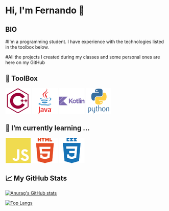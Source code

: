 # Hi, I'm Fernando 👋

## BIO

#I'm a programming student. I have experience with the technologies listed in the toolbox below.

#All the projects I created during my classes and some personal ones are here on my GitHub


## 🧰 ToolBox

<img src='https://github.com/devicons/devicon/blob/master/icons/cplusplus/cplusplus-line.svg' title="C++" width="80" height="80"> <img src='https://github.com/devicons/devicon/blob/master/icons/java/java-original-wordmark.svg' title="JAVA" width="80" height="80"> <img src='https://github.com/devicons/devicon/blob/master/icons/kotlin/kotlin-plain-wordmark.svg' title="Kotlin" width="80" height="80"> <img src='https://github.com/devicons/devicon/blob/master/icons/python/python-original-wordmark.svg' title="Python" width="80" height="80"> 


## 🌱 I’m currently learning ...

<img src='https://github.com/devicons/devicon/blob/master/icons/javascript/javascript-plain.svg' title="JavaScript" width="80" height="80"> <img src='https://github.com/devicons/devicon/blob/master/icons/html5/html5-plain-wordmark.svg' title="HTML" width="80" height="80"> <img src='https://github.com/devicons/devicon/blob/master/icons/css3/css3-plain-wordmark.svg' title="CSS" width="80" height="80"> 


## &#x1f4c8; My GitHub Stats

[![Anurag's GitHub stats](https://github-readme-stats.vercel.app/api?username=favanso&count_private=true&show_icons=true&theme=vue&hide=contribs,issues)](https://github.com/anuraghazra/github-readme-stats)

[![Top Langs](https://github-readme-stats.vercel.app/api/top-langs/?username=favanso&layout=compact)](https://github.com/anuraghazra/github-readme-stats)



<!--
**favanso/favanso** is a ✨ _special_ ✨ repository because its `README.md` (this file) appears on your GitHub profile.

Here are some ideas to get you started:

- 🔭 I’m currently working on ...
- 🌱 I’m currently learning ...
- 👯 I’m looking to collaborate on ... on open source projects.
- 🤔 I’m looking for help with ...
- 💬 Ask me about ...
- 📫 How to reach me: ...
- 😄 Pronouns: ...
- ⚡ Fun fact: ...
-->
